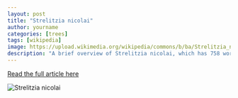 ```yaml
---
layout: post
title: "Strelitzia nicolai"
author: yourname
categories: [trees]
tags: [wikipedia]
image: https://upload.wikimedia.org/wikipedia/commons/b/ba/Strelitzia_nicolai_3.jpg
description: "A brief overview of Strelitzia nicolai, which has 758 words."
---
```


[Read the full article here](https://en.wikipedia.org/wiki/Strelitzia_nicolai)

![Strelitzia nicolai](https://upload.wikimedia.org/wikipedia/commons/b/ba/Strelitzia_nicolai_3.jpg)